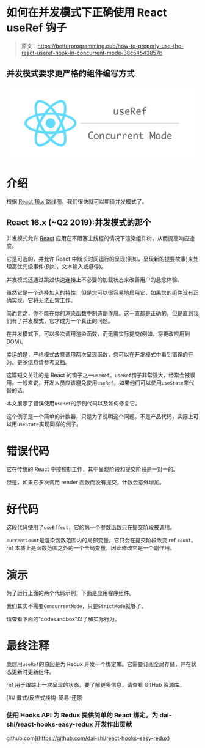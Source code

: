 # 如何在并发模式下正确使用 React useRef 钩子

> 原文：<https://betterprogramming.pub/how-to-properly-use-the-react-useref-hook-in-concurrent-mode-38c54543857b>

## 并发模式要求更严格的组件编写方式

![](img/79a53d1bad55a648c35ddacd077b82cc.png)

# 介绍

根据 [React 16.x 路线图](https://reactjs.org/blog/2018/11/27/react-16-roadmap.html)，我们很快就可以期待并发模式了。

## React 16.x (~Q2 2019):并发模式的那个

并发模式允许 [React](https://reactjs.org/) 应用在不阻塞主线程的情况下渲染组件树，从而提高响应速度。

它是可选的，并允许 React 中断长时间运行的呈现(例如，呈现新的提要故事)来处理高优先级事件(例如，文本输入或悬停)。

并发模式还通过跳过快速连接上不必要的加载状态来改善用户的悬念体验。

虽然它是一个选择加入的特性，但是您可以很容易地启用它，如果您的组件没有正确实现，它将无法正常工作。

简而言之，你不能在你的渲染函数中制造副作用。这一直都是正确的，但是直到我们有了并发模式，它才成为一个真正的问题。

在并发模式下，可以多次调用渲染函数，而无需实际提交(例如，将更改应用到 DOM)。

幸运的是，严格模式故意调用两次呈现函数，您可以在开发模式中看到错误的行为。更多信息请参考[文档](https://reactjs.org/docs/strict-mode.html#detecting-unexpected-side-effects)。

这篇短文关注的是 React 的钩子之一`useRef`。`useRef`钩子非常强大，经常会被误用。一般来说，开发人员应该避免使用`useRef`，如果他们可以使用`useState`来代替的话。

本文展示了错误使用`useRef`的示例代码以及如何修复它。

这个例子是一个简单的计数器，只是为了说明这个问题。不是产品代码，实际上可以用`useState`实现同样的例子。

# 错误代码

它在传统的 React 中按预期工作，其中呈现阶段和提交阶段是一对一的。

但是，如果它多次调用 render 函数而没有提交，计数会意外增加。

# 好代码

这段代码使用了`useEffect`，它的第一个参数函数只在提交阶段被调用。

`currentCount`是渲染函数范围内的局部变量，它只会在提交阶段改变 ref `count`。ref 本质上是函数范围之外的一个全局变量，因此修改它是一个副作用。

# 演示

为了运行上面的两个代码示例，下面是应用程序组件。

我们其实不需要`ConcurrentMode`，只要`StrictMode`就够了。

请查看下面的“codesandbox”以了解实际行为。

# 最终注释

我想用`useRef`的原因是为 Redux 开发一个绑定库。它需要订阅全局存储，并在状态更新时更新组件。

ref 用于跟踪上一次呈现的状态。要了解更多信息，请查看 GitHub 资源库。

[](https://github.com/dai-shi/react-hooks-easy-redux) [## 戴式/反应式挂钩-简易-还原

### 使用 Hooks API 为 Redux 提供简单的 React 绑定。为 dai-shi/react-hooks-easy-redux 开发作出贡献

github.com](https://github.com/dai-shi/react-hooks-easy-redux)